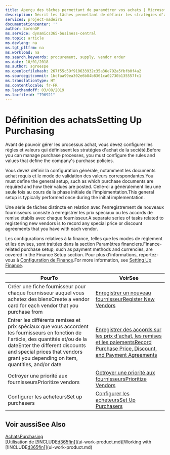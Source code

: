 ```yaml
---
title: Aperçu des tâches permettant de paramétrer vos achats | Microsoft Docs
description: Décrit les tâches permettant de définir les stratégies d'approvisionnement de votre société et de déterminer vos processus d'achat.
services: project-madeira
documentationcenter: ''
author: SorenGP
ms.service: dynamics365-business-central
ms.topic: article
ms.devlang: na
ms.tgt_pltfrm: na
ms.workload: na
ms.search.keywords: procurement, supply, vendor order
ms.date: 10/01/2018
ms.author: sgroespe
ms.openlocfilehash: 267f55c59f910633932c35a36e792a5fbfb0f4a2
ms.sourcegitcommit: 1bcfaa99ea302e6b84b8361ca02730b135557fc1
ms.translationtype: HT
ms.contentlocale: fr-FR
ms.lasthandoff: 03/08/2019
ms.locfileid: "796921"
---
```

# <a name="setting-up-purchasing"></a><span data-ttu-id="9b0ee-103">Définition des achats</span><span class="sxs-lookup"><span data-stu-id="9b0ee-103">Setting Up Purchasing</span></span>
<span data-ttu-id="9b0ee-104">Avant de pouvoir gérer les processus achat, vous devez configurer les règles et valeurs qui définissent les stratégies d'achat de la société.</span><span class="sxs-lookup"><span data-stu-id="9b0ee-104">Before you can manage purchase processes, you must configure the rules and values that define the company's purchase policies.</span></span>

<span data-ttu-id="9b0ee-105">Vous devez définir la configuration générale, notamment les documents achat requis et le mode de validation des valeurs correspondantes.</span><span class="sxs-lookup"><span data-stu-id="9b0ee-105">You must define the general setup, such as which purchase documents are required and how their values are posted.</span></span> <span data-ttu-id="9b0ee-106">Celle-ci a généralement lieu une seule fois au cours de la phase initiale de l'implémentation.</span><span class="sxs-lookup"><span data-stu-id="9b0ee-106">This general setup is typically performed once during the initial implementation.</span></span>

<span data-ttu-id="9b0ee-107">Une série de tâches distincte en relation avec l'enregistrement de nouveaux fournisseurs consiste à enregistrer les prix spéciaux ou les accords de remise établis avec chaque fournisseur.</span><span class="sxs-lookup"><span data-stu-id="9b0ee-107">A separate series of tasks related to registering new vendors is to record any special price or discount agreements that you have with each vendor.</span></span>

<span data-ttu-id="9b0ee-108">Les configurations relatives à la finance, telles que les modes de règlement et les devises, sont traitées dans la section Paramètres financiers.</span><span class="sxs-lookup"><span data-stu-id="9b0ee-108">Finance-related purchase setup, such as payment methods and currencies, are covered in the Finance Setup section.</span></span> <span data-ttu-id="9b0ee-109">Pour plus d'informations, reportez-vous à [Configuration de Finance](finance-setup-finance.md).</span><span class="sxs-lookup"><span data-stu-id="9b0ee-109">For more information, see [Setting Up Finance](finance-setup-finance.md).</span></span>

| <span data-ttu-id="9b0ee-110">Pour</span><span class="sxs-lookup"><span data-stu-id="9b0ee-110">To</span></span> | <span data-ttu-id="9b0ee-111">Voir</span><span class="sxs-lookup"><span data-stu-id="9b0ee-111">See</span></span> |
| --- | --- |
| <span data-ttu-id="9b0ee-112">Créer une fiche fournisseur pour chaque fournisseur auquel vous achetez des biens</span><span class="sxs-lookup"><span data-stu-id="9b0ee-112">Create a vendor card for each vendor that you purchase from</span></span>|[<span data-ttu-id="9b0ee-113">Enregistrer un nouveau fournisseur</span><span class="sxs-lookup"><span data-stu-id="9b0ee-113">Register New Vendors</span></span>](purchasing-how-register-new-vendors.md) |
| <span data-ttu-id="9b0ee-114">Entrer les différents remises et prix spéciaux que vous accordent les fournisseurs en fonction de l'article, des quantités et/ou de la date</span><span class="sxs-lookup"><span data-stu-id="9b0ee-114">Enter the different discounts and special prices that vendors grant you depending on item, quantities, and/or date</span></span> |[<span data-ttu-id="9b0ee-115">Enregistrer des accords sur les prix d'achat, les remises et les paiements</span><span class="sxs-lookup"><span data-stu-id="9b0ee-115">Record Purchase Price, Discount, and Payment Agreements</span></span>](purchasing-how-record-purchase-price-discount-payment-agreements.md) |
| <span data-ttu-id="9b0ee-116">Octroyer une priorité aux fournisseurs</span><span class="sxs-lookup"><span data-stu-id="9b0ee-116">Prioritize vendors</span></span> |[<span data-ttu-id="9b0ee-117">Octroyer une priorité aux fournisseurs</span><span class="sxs-lookup"><span data-stu-id="9b0ee-117">Prioritize Vendors</span></span>](purchasing-how-prioritize-vendors.md) |
| <span data-ttu-id="9b0ee-118">Configurer les acheteurs</span><span class="sxs-lookup"><span data-stu-id="9b0ee-118">Set up purchasers</span></span> |[<span data-ttu-id="9b0ee-119">Configurer les acheteurs</span><span class="sxs-lookup"><span data-stu-id="9b0ee-119">Set Up Purchasers</span></span>](purchasing-how-setup-purchasers.md) |

## <a name="see-also"></a><span data-ttu-id="9b0ee-120">Voir aussi</span><span class="sxs-lookup"><span data-stu-id="9b0ee-120">See Also</span></span>
[<span data-ttu-id="9b0ee-121">Achats</span><span class="sxs-lookup"><span data-stu-id="9b0ee-121">Purchasing</span></span>](purchasing-manage-purchasing.md)  
<span data-ttu-id="9b0ee-122">[Utilisation de [!INCLUDE[d365fin](includes/d365fin_md.md)]](ui-work-product.md)</span><span class="sxs-lookup"><span data-stu-id="9b0ee-122">[Working with [!INCLUDE[d365fin](includes/d365fin_md.md)]](ui-work-product.md)</span></span>
